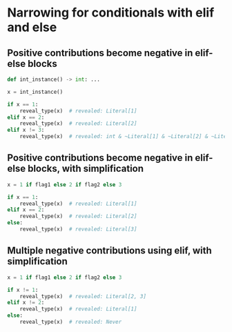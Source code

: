 # Narrowing for conditionals with elif and else

## Positive contributions become negative in elif-else blocks

```py
def int_instance() -> int: ...

x = int_instance()

if x == 1:
    reveal_type(x)  # revealed: Literal[1]
elif x == 2:
    reveal_type(x)  # revealed: Literal[2]
elif x != 3:
    reveal_type(x)  # revealed: int & ~Literal[1] & ~Literal[2] & ~Literal[3]
```

## Positive contributions become negative in elif-else blocks, with simplification

```py
x = 1 if flag1 else 2 if flag2 else 3

if x == 1:
    reveal_type(x)  # revealed: Literal[1]
elif x == 2:
    reveal_type(x)  # revealed: Literal[2]
else:
    reveal_type(x)  # revealed: Literal[3]
```

## Multiple negative contributions using elif, with simplification

```py
x = 1 if flag1 else 2 if flag2 else 3

if x != 1:
    reveal_type(x)  # revealed: Literal[2, 3]
elif x != 2:
    reveal_type(x)  # revealed: Literal[1]
else:
    reveal_type(x)  # revealed: Never
```
